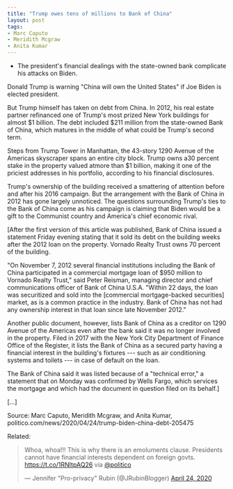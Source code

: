 ```yaml
---
title: "Trump owes tens of millions to Bank of China"
layout: post
tags:
- Marc Caputo
- Meridith Mcgraw
- Anita Kumar
---
```


- The president's financial dealings with the state-owned bank complicate his attacks on Biden.

Donald Trump is warning "China will own the United States" if Joe Biden is elected president.

But Trump himself has taken on debt from China. In 2012, his real estate partner refinanced one of Trump's most prized New York buildings for almost $1 billion. The debt included $211 million from the state-owned Bank of China, which matures in the middle of what could be Trump's second term.

Steps from Trump Tower in Manhattan, the 43-story 1290 Avenue of the Americas skyscraper spans an entire city block. Trump owns a30 percent stake in the property valued atmore than $1 billion, making it one of the priciest addresses in his portfolio, according to his financial disclosures.

Trump's ownership of the building received a smattering of attention before and after his 2016 campaign. But the arrangement with the Bank of China in 2012 has gone largely unnoticed. The questions surrounding Trump's ties to the Bank of China come as his campaign is claiming that Biden would be a gift to the Communist country and America's chief economic rival.

[After the first version of this article was published, Bank of China issued a statement Friday evening stating that it sold its debt on the building weeks after the 2012 loan on the property. Vornado Realty Trust owns 70 percent of the building.

"On November 7, 2012 several financial institutions including the Bank of China participated in a commercial mortgage loan of $950 million to Vornado Realty Trust," said Peter Reisman, managing director and chief communications officer of Bank of China U.S.A. "Within 22 days, the loan was securitized and sold into the \[commercial mortgage-backed securities\] market, as is a common practice in the industry. Bank of China has not had any ownership interest in that loan since late November 2012."

Another public document, however, lists Bank of China as a creditor on 1290 Avenue of the Americas even after the bank said it was no longer involved in the property. Filed in 2017 with the New York City Department of Finance Office of the Register, it lists the Bank of China as a secured party having a financial interest in the building's fixtures --- such as air conditioning systems and toilets --- in case of default on the loan.

The Bank of China said it was listed because of a "technical error," a statement that on Monday was confirmed by Wells Fargo, which services the mortgage and which had the document in question filed on its behalf.]

\[...\]

Source: Marc Caputo, Meridith Mcgraw, and Anita Kumar, politico.com/news/2020/04/24/trump-biden-china-debt-205475

Related:

<blockquote class="twitter-tweet"><p lang="en" dir="ltr">Whoa, whoa!!! This is why there is an emoluments clause. Presidents cannot have financial interests dependent on foreign govts. <a href="https://t.co/1RNItpAQ26">https://t.co/1RNItpAQ26</a> via <a href="https://twitter.com/politico?ref_src=twsrc%5Etfw">@politico</a></p>&mdash; Jennifer &quot;Pro-privacy&quot; Rubin (@JRubinBlogger) <a href="https://twitter.com/JRubinBlogger/status/1253657439418941441?ref_src=twsrc%5Etfw">April 24, 2020</a></blockquote> <script async src="https://platform.twitter.com/widgets.js" charset="utf-8"></script>

